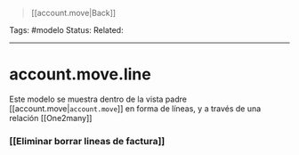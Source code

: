 > [[account.move|Back]]

Tags: #modelo
Status: 
Related: 

___

# account.move.line

Este modelo se muestra dentro de la vista padre [[account.move|`account.move`]] en forma de líneas, y a través de una relación [[One2many]]

### [[Eliminar borrar lineas de factura]]